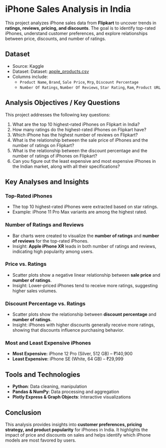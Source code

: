 # iPhone Sales Analysis in India

This project analyzes iPhone sales data from **Flipkart** to uncover trends in **ratings, reviews, pricing, and discounts**. The goal is to identify top-rated iPhones, understand customer preferences, and explore relationships between price, discounts, and number of ratings.

## Dataset
- Source: Kaggle
- Dataset: Dataset: [apple_products.csv](https://github.com/rif2002/IphoneSalesAnalysis_using_Python/blob/main/apple_products.csv)
- Columns include:
  - `Product Name`, `Brand`, `Sale Price`, `Mrp`, `Discount Percentage`
  - `Number Of Ratings`, `Number Of Reviews`, `Star Rating`, `Ram`, `Product URL`
 
## Analysis Objectives / Key Questions

This project addresses the following key questions:

1. What are the top 10 highest-rated iPhones on Flipkart in India?  
2. How many ratings do the highest-rated iPhones on Flipkart have?  
3. Which iPhone has the highest number of reviews on Flipkart?  
4. What is the relationship between the sale price of iPhones and the number of ratings on Flipkart?  
5. What is the relationship between the discount percentage and the number of ratings of iPhones on Flipkart?  
6. Can you figure out the least expensive and most expensive iPhones in the Indian market, along with all their specifications?


## Key Analyses and Insights

### Top-Rated iPhones
- The top 10 highest-rated iPhones were extracted based on star ratings.
- Example: iPhone 11 Pro Max variants are among the highest rated.

### Number of Ratings and Reviews
- Bar charts were created to visualize the **number of ratings** and **number of reviews** for the top-rated iPhones.
- Insight: **Apple iPhone XR** leads in both number of ratings and reviews, indicating high popularity among users.

### Price vs. Ratings
- Scatter plots show a negative linear relationship between **sale price** and **number of ratings**.
- Insight: Lower-priced iPhones tend to receive more ratings, suggesting higher sales volumes.

### Discount Percentage vs. Ratings
- Scatter plots show the relationship between **discount percentage** and **number of ratings**.
- Insight: iPhones with higher discounts generally receive more ratings, showing that discounts influence purchasing behavior.

### Most and Least Expensive iPhones
- **Most Expensive:** iPhone 12 Pro (Silver, 512 GB) – ₹140,900
- **Least Expensive:** iPhone SE (White, 64 GB) – ₹29,999

## Tools and Technologies
- **Python**: Data cleaning, manipulation
- **Pandas & NumPy**: Data processing and aggregation
- **Plotly Express & Graph Objects**: Interactive visualizations

## Conclusion
This analysis provides insights into **customer preferences, pricing strategy, and product popularity** for iPhones in India. It highlights the impact of price and discounts on sales and helps identify which iPhone models are most favored by users.
